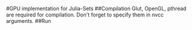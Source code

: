 #GPU implementation for Julia-Sets
##Compilation
Glut, OpenGL, pthread are required for compilation. Don't forget to specify them in nvcc arguments.
##Run
